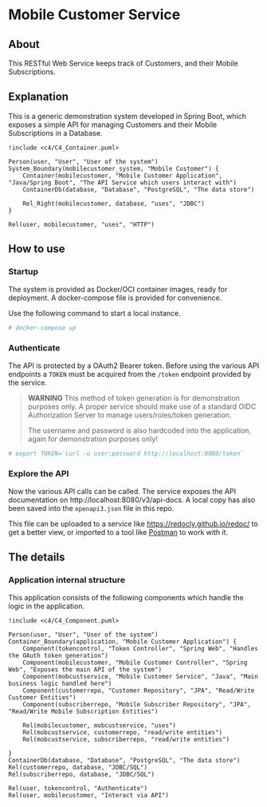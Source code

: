# Mobile Customer Service

## About
This RESTful Web Service keeps track of Customers, and their Mobile Subscriptions.

## Explanation
This is a generic demonstration system developed in Spring Boot, which exposes a simple API for managing Customers and their Mobile Subscriptions in a Database.

```plantuml
!include <c4/C4_Container.puml>

Person(user, "User", "User of the system")
System_Boundary(mobilecustomer_system, "Mobile Customer") {
    Container(mobilecustomer, "Mobile Customer Application", "Java/Spring Boot", "The API Service which users interact with")
    ContainerDb(database, "Database", "PostgreSQL", "The data store")

    Rel_Right(mobilecustomer, database, "uses", "JDBC")
}

Rel(user, mobilecustomer, "uses", "HTTP")
```

## How to use

### Startup
The system is provided as Docker/OCI container images, ready for deployment.  A docker-compose file is provided for convenience.

Use the following command to start a local instance.

```sh
# docker-compose up
```

### Authenticate

The API is protected by a OAuth2 Bearer token.  Before using the various API endpoints a `TOKEN` must be acquired from the `/token` endpoint provided by the service.

> **WARNING**
> This method of token generation is for demonstration purposes only.  A proper service should make use of a standard OIDC Authorization Server to manage users/roles/token generation.
>
> The username and password is also hardcoded into the application, again for demonstration purposes only!

```sh
# export TOKEN=`curl -u user:password http://localhost:8080/token`
```

### Explore the API

Now the various API calls can be called.  The service exposes the API documentation on http://localhost:8080/v3/api-docs.  A local copy has also been saved into the `openapi3.json` file in this repo.

This file can be uploaded to a service like https://redocly.github.io/redoc/ to get a better view, or imported to a tool like [Postman](https://www.postman.com/) to work with it.

## The details

### Application internal structure

This application consists of the following components which handle the logic in the application.

```plantuml
!include <c4/C4_Component.puml>

Person(user, "User", "User of the system")
Container_Boundary(application, "Mobile Customer Application") {
    Component(tokencontrol, "Token Controller", "Spring Web", "Handles the OAuth token generation")
    Component(mobilecustomer, "Mobile Customer Controller", "Spring Web", "Exposes the main API of the system")
    Component(mobcustservice, "Mobile Customer Service", "Java", "Main business logic handled here")
    Component(customerrepo, "Customer Repository", "JPA", "Read/Write Customer Entities")
    Component(subscriberrepo, "Mobile Subscriber Repository", "JPA", "Read/Write Mobile Subscription Entities")

    Rel(mobilecustomer, mobcustservice, "uses")
    Rel(mobcustservice, customerrepo, "read/write entities")
    Rel(mobcustservice, subscriberrepo, "read/write entities")

}
ContainerDb(database, "Database", "PostgreSQL", "The data store")
Rel(customerrepo, database, "JDBC/SQL")
Rel(subscriberrepo, database, "JDBC/SQL")

Rel(user, tokencontrol, "Authenticate")
Rel(user, mobilecustomer, "Interact via API")

```

